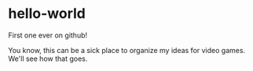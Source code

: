 # hello-world
First one ever on github!

You know, this can be a sick place to organize my ideas for video games.
We'll see how that goes.
